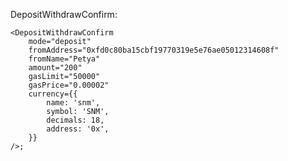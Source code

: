 DepositWithdrawConfirm:

    <DepositWithdrawConfirm
        mode="deposit"
        fromAddress="0xfd0c80ba15cbf19770319e5e76ae05012314608f"
        fromName="Petya"
        amount="200"
        gasLimit="50000"
        gasPrice="0.00002"
        currency={{
            name: 'snm',
            symbol: 'SNM',
            decimals: 18,
            address: '0x',
        }}
    />;
